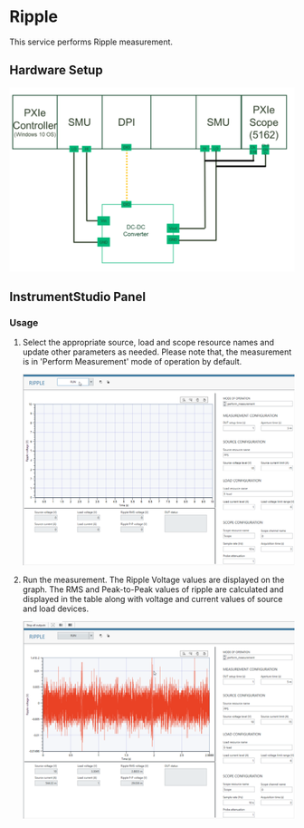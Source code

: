 # Ripple
This service performs Ripple measurement.

## Hardware Setup

![alt text](meas-images/ripple-hardware-setup.png)

## InstrumentStudio Panel

### Usage

1. Select the appropriate source, load and scope resource names and update other parameters as needed. Please note that, the measurement is in 'Perform Measurement' mode of operation by default.

   ![alt text](meas-images/ripple-config.png)

2. Run the measurement. The Ripple Voltage values are displayed on the graph. The RMS and Peak-to-Peak values of ripple are calculated and displayed in the table along with voltage and current values of source and load devices.
   
   ![alt text](meas-images/ripple-meas-results.png)